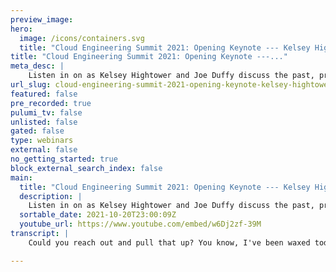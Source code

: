 ```yaml
---
preview_image:
hero:
  image: /icons/containers.svg
  title: "Cloud Engineering Summit 2021: Opening Keynote --- Kelsey Hightower & Joe Duffy Fireside Chat"
title: "Cloud Engineering Summit 2021: Opening Keynote ---..."
meta_desc: |
    Listen in on as Kelsey Hightower and Joe Duffy discuss the past, present, and future of the cloud infrastructure landscape. Hear key insights from ...
url_slug: cloud-engineering-summit-2021-opening-keynote-kelsey-hightower-joe-duffy-fireside-chat
featured: false
pre_recorded: true
pulumi_tv: false
unlisted: false
gated: false
type: webinars
external: false
no_getting_started: true
block_external_search_index: false
main:
  title: "Cloud Engineering Summit 2021: Opening Keynote --- Kelsey Hightower & Joe Duffy Fireside Chat"
  description: |
    Listen in on as Kelsey Hightower and Joe Duffy discuss the past, present, and future of the cloud infrastructure landscape. Hear key insights from Kelsey on everything from best development practices to how to run an engineering that lives in the customer's shoes.
  sortable_date: 2021-10-20T23:00:09Z
  youtube_url: https://www.youtube.com/embed/w6Dj2zf-39M
transcript: |
    Could you reach out and pull that up? You know, I've been waxed today. Oh, if I start sweating profusely, they said they, they can Photoshop it out. Do I look at just this camera? Is that ok? And then get back. Welcome everyone. Oh, should I not talk to the camera? Everybody here already knows who you are not me. So I introduce myself, Kelsey. I think, I think you and I both sort of share a background in software engineering. We somehow found ourselves working a lot in the cloud and infrastructure for the better part of the last decade. I'm curious to hear a little bit more about your story and what led you to infrastructure and why are you excited about the cloud? Yeah, a lot of people um you know, you start your career in tech mind in particular tech support system administration. And I'm talking about the type where you're s into servers uh writing bash. Those were the tools that I started on. And I remember around like the 2009, 2008 time frame. And that's when I was introduced to that concept of configuration management and the tool I was using at the time, you know, its idea was let's bring a real programming language uh with the DS L to this space and formalize the way we're thinking about automation. And that was kind of my introduction to infrastructure as code. And then I went to go work at that place. So I think that's where we have a lot of commonality is building tools to help people automate those infrastructures. And, you know, since then I went full circle, you know, the whole container movement. This idea of even though we have infrastructure as code, should we think about changing the things that we're automating and deliver some new abstractions? Yeah, I remember, you know, back, back in the days where he racked in stack servers and then suddenly you actually had a an API that things were behind. What are some of the biggest changes that you've seen in the last 10 years since, since then? You know, when I, when I actually think through that, unfortunately, not a lot because the fundamentals are roughly the same. If you think about the whole virtualization path, it's literally trying to mimic and recreate that physical world, but in more, in a virtual sense, so it was almost one, a 1 to 1 mapping still IP addresses and virtual machines and Linux operating systems. And so instead of racking and stacking, you literally do have people that have a console of all their servers, they even give them names like transformer names. I like what are you doing? These are, you know, these are inanimate objects. Why are you naming them? But that's still a thing. So I think that the world as much as it's changed at some level, a lot of the fundamentals are roughly the same. And I think this is why it's still hard. You can't assume everyone has access to the cloud and the new abstractions most of this work. And I think the reason why Pulumi exists is because of all the complexity of trying to take multiple systems that have evolved at different paces and try to automate them to make them feel like a single system. So I think the biggest changes that I've seen that are on the positive sides are the new abstractions. You know, the whole world talks about containerization. And even with all the hype, I think the biggest thing that we've gained is more concrete abstractions like we have in the server world. When someone says that they rack and stack a server, they know it's gonna be about 42 inches. They know that there's gonna be a switch at the top and they can plug in an Ethernet cable. Pretty much everyone knows how to make one. So you have this level of consistency because we have shared vocabulary for that physical world. And now some of the newer attractions like containerization are giving us the same thing at the application level. And now we have a much better target in. Yeah. Yeah. It's, it's interesting for me you go and draw a piece of software or a architecture on a whiteboard. Often I find it's conceptually simple and then mapping that into the real world is where it gets messy. And a lot of the concepts you just mentioned are where it gets messy, you know, networking storage. Why, why is it that the gap is so large and continues to be so large? Do things like serverless and containers really promise to solve that gap. I think the biggest challenge is that we're all practicing, this isn't a hard science where these things are universally true for everyone. Like security isn't practiced the same by everyone. Some people need to take certain trade offs and some people can't make those trade offs depending on the type of data that they're handling. So given that this is a practice, there is no static way of doing it. This idea that there's a way of doing it, right. That's where I think a lot of times we get a stray in the industry. So new tools shows up will say this is the right way of doing something or we'll make a claim that this is the best practice. And then what I think that does is it starts to distract us from the reality is that every organization, every developer, every team, every situation is literally a practice and we have certain tools at our disposal to allow us to practice. So the reason why it's hard is that different people are practicing based on their own unique situation. If you've never had a security incident before, you have no practice. So this is why we're always learning on the fly. Most people are just learning in production. As we learn, we try to incorporate that feedback into the tools. And I think that's why it's hard and why it's never finished. When configuration management came on the scene, I first learned about it through promise theory. And if people there are not familiar with promise theory, I think the biggest learning there was these are promises. We are trying to tell these systems how we would like them to behave. We're trying to write code that make them behave that way. But it's literally a promise and those promises are built on assumptions. We are assuming people won't type bad things into that little text box that we give them to put their first and last name in. But when they violate that contract, then you have the potential for the promise to be broken. And so I think the fact that we're still kind of operating in this mode of like promise theory, there is no way to have some guarantees that we all assume in certain walks of life. My observation is many more developers are getting hands, you know, their hands dirtier with the cloud and really learning more about the underlying infrastructure that powers their applications. And and it, and actually some of the aspects of distributed systems are as powerful in many ways as the quote business logic itself because you can build these infinitely scalable applications. How have you seen the role of the developer change in these last 10 years? So there's some positives from that given the complexity of all of these systems and the amount of expertise it takes to operate at the top of the stack. You're a developer, you just want to write an app that people can just use, but that has to run on something. The unfortunate side of this is that someone needs to know all of this to be effective. This is the equivalent of asking someone who just wants to cook a dish like a chef. Hey, before you start making that macaroni and cheese, we're gonna have to teach you how the power grid works. We're gonna have to teach you how to run a gas pipeline to the restaurant. So you can actually have gas to create a flame in order to cook. Oh yeah. Before you can use a pot, we're gonna have to show you how to meld the pot from raw metal. Like this is insane. Asking professionals to have to learn every part of the chain before they can be productive has been a big productivity loss and loss of capital for the whole tech industry. The real question we have to ask is why, why is it necessary in 2021 I've been in the industry for about 20 plus years. And I know some people have been at this for 30 40 years. And if you ask them what they were working on then and what we're working on now is very similar. And so I think the question is, is there hope in these, we mentioned serverless platforms where we say if you want to send email, you can just use something like gmail, for example, and not know how to set up a mail server and secure from spam. Can we do that to other systems like compute and databases and networking? And I think that is the promise that we talk about when we say things like servers. And so I think that where we're evolving is that people now respect how hard each of those layers are and giving that respect. I think the more people that learn to trade off, are you willing to change the way you write applications to conform to the systems uh that are performing that capture all the things we've learned or do you wanna do everything you want? And therefore you're gonna have to inherit the responsibility of building systems from scratch to do so. And you mentioned compute storage services, more things, software as a service, effectively, more things available on demand behind an API so that it's easy to use without having to care about how the abstraction works under the hood. What is the role of the infrastructure team in this kind of modern world where they're trying to empower developers more often than not when I was driving on the way here, I was asking a simple question like what, what is the asphalt made of, of the road that I was driving on? I don't know you, I was wondering, I have no idea. I have no idea who made the concrete for the barriers so that I don't drive off the side. You don't know. And that is a good sign of infrastructure. The people who work on that are invisible. And the only time we think about the freeways is when there's a traffic jam, there's a pothole, right? You have a car accident. So usually something as bad as triggering the thought process there in enterprise. It typically most people have so much friction that they're always thinking about it. There's never this idea that you can get in your car and just drive straight to your destination and enterprise. It is like, all right, there's only one lane and, uh, I know everyone's on it and I don't think we fixed any of those potholes from the eighties, the nineties, the two thousands and then there's half built bridges. People are building bridges because they had to be done by Friday. The bridge is not even safe because you don't have time to test the bridge and you're the first car on the bridge and you're sitting there like, wow. I mean, this team has never built the bridge before. Is this even safe? Um And then you drive across it and you fall over and they say we'll fix it, we'll patch it. This bridge needs more than a patch. And I think a lot of enterprise, it systems have gone beyond where a patch is going to cut it. And so I think the biggest challenge we have in enterprise it is number one, we're asking people to build systems they've never built before. We're asking people to kind of figure out as they go and then have another team trust that it's going to be stable, that they can rely on it in production. And then we're asking our customers to trust this fragile machine with my data, my ability to jump on an airplane, my medical records. And so I think this is a real thing that all developers, infrastructure folks are coming to terms with is that can we reliably build infrastructure? Millions of companies all get to the same equal footing. And I think what we're learning as an industry is the answer is probably no, there's probably gonna have to be some area where we can trust each other just like the public highways. Let's get it right once. And ideally if we build it in a way that's fairly flexible, large tractor trailers can pass through it and even an electric bike if need be, I look at customers that we work with who are being wildly successful using things like GKE, you know, autopilot using, you know, Cloud Spanner big query, these hosted services where you don't have to be the expert in how to build reliable, robust infrastructure, you can depend on, you know, somebody who does that for a living. Um So that certainly, in my opinion, kind of plays a significant role in, in, in addressing some of this kind of to your point. The, the challenge that I see often is what are the best practices for how to stitch these things together? How do people navigate that? It's, it's a very complicated world. You know, we talk about the CNCF landscape and for those that have not seen that landscape in a long time, if you look at it, there's like 10,000 building blocks on there. And the, and the challenging part is some of the building blocks do the exact same thing. And so now you have to make a decision not just on all the layers, but which one of those building blocks, what are the best practices? And I think every 5 to 10 years ago, those best practices manifest themselves. And to me represents when you peel back the onion, it is the best practices of assembling a bunch of virtualization components and taming them in a way that you can use to deploy applications. But there's other things there, security policy. Where do you put your data? What part of the world do you run in for regulation purposes? Sometimes you need to run in multiple parts of the world at the same time. And this is where I think the service platform start to encode. So when we ask, when people ask me, what's next West next can be identified by the things that are lacking from the current tools. So as great as is all of its gaps, all its friction points, the things we're doing to solve that is the next thing. So I think when people say, what is the best practice, I always ask, customer, what are you trying to do? Exactly. Not what everyone else is doing. What are you trying to do? Exactly. And the better that answer the better the recommendation is and typically what we can do and say, look the thing you're trying to do. I'm gonna be honest with you as unique as your idea is, I'm going to probably guess that it's doing the exact same thing that everybody else is doing. And if that's the case, then you might be able to use an existing platform, but you're gonna have to conform a bit that your car can't be wider than a lane. If you can shrink the size of your car down and you can get to a tractor trailer size. So you should be able to accommodate what you're trying to do, then you can just use the same highway instead of attempting to try to build your own. How does somebody know whether they should go build their own thing versus just using off the shelf components? When when do you know your requirements are unique enough to, to go forge that path and try to build your own platform or build your own solution? A lot of these things are super domain specific, they're trying to address problems of the previous programming languages. And so in the case of like these new languages like Swift for the Apple ecosystem, if you want to write an application for the iphone, then Apple is gonna say the best practices come in this framework and that framework has a language called Swift. And if you learn it, we're gonna make it real easy, easy as possible to write a mobile app or iphone. If you want to write something for the web that works across multiple browsers, then javascript is gonna be your jam and of course you get to these things like frameworks. But I think the thing that is dangerous is is not the fact that not invented here, you know, that does lead to innovation sometimes, you know, for a fact how something works and then you decide from a position of educated position and then you decide to strategically make a new thing. The problem though is most people are not making educated decisions. Most people are just saying, I don't understand that. So I think the phrase is like not understood here, right? This is the real challenge. We don't even understand what this is. So you find yourself actually reinventing the wheel because you never saw one. And I think that's the biggest challenge. So I think as engineers, what we have to do is be learning, what are the things that are available? How do they work and make a real evaluation of when should you depart? And I think it's getting even harder because a lot of the most successful projects are open source. So the need to start something from scratch has been reduced over time. I think now at this point, worst case you can extend something that already exists to fit your needs. And I think the underlying systems are getting better at realizing that one size won't fit all and there has to be natural extension points. And I think that's just where we are in 2021 because you alluded to something a few questions ago around building half built bridges and then the, you know, not feeling like people can finish or create the level of stability in the infrastructure that's actually required of the organization around them. Is that, and you've told me you talked to a lot of CTO S and advise them on these topics. That is that a cultural problem? Is that a leadership problem? Is it a a tooling problem? Is the are the building blocks we're building on just fundamentally too shaky right now. Like, what, what advice would you give to people to navigate that requirement to, you know, ship fast and break things without breaking them? Yeah. I think society, it's a societal problem. It's just the way humans work with systems. Right. Typically we try to figure out and explore new things and usually during that exploration phase is it's gonna be less stable because we don't know, but we're still trying to explore and push things forward. So maybe we go into places that no one's ever gone before and that's ok. That's healthy. But at some point though, if you want other people to travel the same road, ideally, you wanna make sure that it's safe, is sustainable. And also think about who's going to maintain those roads if it's not you. And I think that's the part where most people don't think through these decisions. And so that's where we find ourselves in these tricky situations where I think the saying goes, most software is just abandoned, right? You launch it, you get some customers, you get some traction and it gets a little stale. Maybe we don't update to the newest version, maybe no one looks at it because it's working and then a decade goes by and then you step back and say, yo this is no longer secure. There are new ways of doing this and we haven't kept up incrementally and you just look at this huge hill to climb. So what most humans like to do? We start over your house is too old. Buy a new one. Your computer is too old, buy a new one. And the problem with software is it's not that easy to just say, let's just throw away this software and try to relearn everything that took us 20 years to encode into this application. So we don't necessarily have that luxury to just throw away all the software and create new ones. So I think that's the biggest challenge. Is it hopeless? Are there any techniques that you see enterprises practicing to help deal with legacy and, and modernize legacy? And what is your advice to enterprises dealing with that trail of legacy? I'm gonna go down the dangerous sports analogy path. But you know, like American football is typically someone will consider a young man's game and rookies are drafted every year with all this high potential and we applaud the fastest, the strongest, the people can jump the highest score the most points. And then if they do a really good job of that, we induct them in the hall of fame and their career is their legacy and then they kind of fade off to the sunset and the new players arrive and we repeat this process every season. And then you have people like Tom Brady who are playing into their forties and do you look at him because of his age and say he's a legacy football player. Do you induct him in the hall of fame even though he just won the Super Bowl? Do you say that this is the end of his career? And I think the way we look at software, even just like the word legacy, we don't necessarily use it in a positive way when we talk about software legacy is like the old thing that we all want to get away from and the truth is it still works. And I think the maturity part of software that needs to uh the discipline needs to be, who maintains it, who updates it. If you learn a new practice, for example, and some of the old stuff that runs on the mainframe, could you add health checks to it? Sure you could, you could implement the same new protocols that are available on cloud native based systems. And I think it's just that the maturity of understanding the platform and the fundamentals can be separated, you can implement most of the fundamentals on any platform. So I think that's the part where as an industry, we could do a lot better by not classifying these systems by their age. But asking ourselves like in the case of IBM, when the new mainframe rolls out, will it be able to support these new practices and fundamentals? When the answer is yes, then we can evolve that software to incorporate those versus abandoning ship and going hunting for a new platform. And the way I like to frame it is all the new stuff that we're working on. If we're lucky, it will be around long enough for other people to hate it. And I think the thing that we have to be careful with is separating the fundamentals from the platform, right? And the fundamentals and best practices evolve over time and when you think about it, you can take those fundamentals and best practices and apply them to pretty much any platform. So I think the goal really is to not necessarily think about them as legacy versus new versus cloud native. But to ask ourselves if this platform is capable of running these new fundamentals. Yeah, it's, it's interesting. I know there's a system, I think it's called Saber and I, I think a lot of airlines still use Saber and it was probably written in FORTRAN or something. I'm probably making it up. But I have to imagine given the high availability requirements of that system and the fact that it's available through modern web interfaces, there's probably a rest api there's probably health checks for all I know it's actually using containers somewhere under the hood and to your point, it's solving a business problem. Why go reinvent the wheel when the, when the thing actually works. Yeah, I mean, I could see a situation where some of that software is unsuited for, you know, certain capacity needs, you know, I think when the internet came around, it put a lot of stress on some of these existing systems, some of them didn't even support these protocols like TCP/IP. And so that means that those systems do have to evolve where things start to get dangerous though is when those systems get so old where there's no one that knows how to operate them, that education part. So we didn't really talk too much about as a industry who's teaching new developers for trend. And then you have a problem over time where when you're trying to hire people to come work on one of these airline systems and there's only like 10 people in the world that can do that. That's a major problem. So as an industry, we have to think about it is how many of these systems exist. And then how do we make sure that there's a healthy group of people who can manage those systems? And then how is that relationship with those vendors? Right? Because sometimes, and we've seen in the past when a vendor throws up their hands and says we're no longer maintaining this software and we saw that a lot with proprietary software in the past and there was no way for you someone else to pick up and continue on. So this is why I think open source is a really big important element to this because even if one company stops developing that technology, well, maybe another community can pick it up and train that next generation to keep these systems alive and evolving over time. What is the right level of abstraction is abstraction? A good thing when it comes to infrastructure or a bad thing because we all know, you know, abstractions can be leaky and when they leak, it can be painful. And at that point, you might just wish that you had coded to the underlying raw concepts under, you know, whether it's V MS or what have you. How do, how do you know which level of abstraction to pick both as a developer, but also as an infrastructure person who's trying to, to ship a platform to enable your team. Let's say you wanna target managing a database on kubernetes. So you take Pulumi maybe use Pulumi to provision the cluster, all right, cool points. You might use Pulumi to install the database. Great. Um But now you need to know everything that goes in that config file for that particular database. You need to know how to safely back up the database. When there's a new version of that database, you need to understand how to roll it out safely. And when you look at Pulumi, luckily, it's powerful enough for you to articulate all these nuances. But the reality is you're building a very complex state machine from the outside. And the reason why I picked something like a database is it's infinitely harder than like the web applications people build today on the database side, you literally need to know when it's safe to upgrade that database because once you lose the data, then all bets are off. So in the world of Pulumi, you can get really far from brute force. So then you ask yourself, is there a better way because now we're leaking too many of the details. And maybe you're gonna ask a developer to configure some of these knobs that should actually be inside of the system. So where do you put it? And I think the evolution where people explore is like maybe we put it in the platform. Some people would argue, maybe we tell Kubernetes to have better extractions for running a database. So maybe in the world there's something called database object and you can give it a database service and it will do all the right things in terms of generically attaching data detaching and attaching things when things crash or come back alive. But it'll never be perfect for every single database. Then you can teach Pulumi to target this database object. And so your Pulumi code shrinks way down because you're dealing with a much cleaner abstraction. Now there's still gonna be integration work. So you're going to take that database user name and give it to another system. So Pulumi still adds a lot of other value because you probably don't want the database passing out passwords to other systems. There's still going to be room for the second tier orchestration. But then there comes a time where you say what happens when the database gets way more complex. And should that database then take on the responsibility of having its own API for doing things like backups and self healing or growing its cluster horizontally versus forcing to do it generically. And in that mode, then we start to get this nice system of flow is when we learn new patterns, we can decide at what layer to put those patterns. And I think to wrap it up is maybe over time, those databases get so powerful in terms of their automation hooks that they expose, you might just be able to point Pulumi at the database and say deploy yourself to Kubernetes, right? That's the extreme side of it. So I think that's where as an industry we wrestle, where do we put these things? And also you gotta be careful. You know what if you start to put automation hooks for platforms that aren't very popular? Do you have automation hooks for Kubernetes, nomad cloud run and five other systems? That's gonna be the biggest challenge. Where do you place your bets? Yeah, I it's interesting working in the infrastructures code space. You know, honestly, when I started down the path that led to Pulumi, I didn't know I would end up in infrastructures code. It turned out that that is a highly programmable way to stitch together the building blocks. But one of the key traits is that it is goal state driven, you declare what you would like and then you let an oracle ie and infrastructures code engine figure out how to converge the current state to your desired state and leave the reliability and all the security elements and everything else to that oracle. So that you don't have to open code yourself. Kubernetes was built around this fundamental concept of eventual consistency, goal state driven configuration, uh a control loop that can continually converge towards that even in the case of unexpected failure. So self healing definitely, you know, from, from what I see, it's a, it's a great kind of goal posts for, for what excellent, you know, infra infrastructure self healing systems looks like. Um Do you think that the Cuban control plane is at the end of the day where where the dust settles? And that that is going to be the thing that rules the world of infrastructure management. It's a good checkpoint for all the things we learned before Kubernetes. And I think what people are starting to understand about complexity is it will live somewhere. And what brought to the table was um being very explicit about where it lives in the world. There's this idea of a controller and for most people and the things that you get out of in the box out of the box, you know, the ability to configure and manage low balancers to deploy containerized applications, those control loops is where the complexity lives. Because if you look in there, you'll see just how complex it is to support all of these low balancers that is forced to support. But since we encapsulate the complexity, we don't run away from it, we encapsulate it and be very explicit. And by being explicit, we created an API and that API is what we call that resource model. And I think from a configuration as management standpoint, you look at that and say yes, I can deal with this explicit API versus having to reinvent the stuff that we see in that black box inside of those controllers. So I do think has brought this very clear direction for infrastructure. We too can benefit from control planes that have API S and intentionality and then we can put the complexity in a box. But this time, a box with an API, I think that pattern, that formula is here to stay and we're gonna see that apply to other systems. So whether sticks around or not, that pattern will stay with us. I'm curious to hear, I I've heard wind of you've really helped to improve the usability of some of the abstractions that your team is shipping at Google. Um through, I think you call it empathetic engineering or something along those lines. Could you talk a little bit about that? And maybe some of the lessons learned that the audience might be able to take home with them. I read a story about a person who worked on like engines for cars, the person had no driver's license. And this is like a weird scenario. It's like, how do you know that you've built a great engine? You've never driven a car? And so I think there's a little bit of empathy that goes into the thing that I'm working on. How do I know? It's right. And so I think there's something to be gained from using the things. So in our industry for a very long time, we have that concept of dog fooding, using your own stuff. And then you create this very organic feedback loop. Turns out for the cloud, that's not enough. Actually, it turns out in the cloud, we have thousands and thousands and tens of thousands of customers that are all coming at this from a different angle of practice and they all need something different and to your point, they're all trying to stitch together other systems from other vendors. And so without experiencing that yourself, you could be working on one component, let's call it GKE. You could be doing a really great job, best offering ever. But what is it like to use? Kubernetes plus Spanner plus cloud flare, plus this DNS service that might be so much friction that one way to quickly elevate someone's understanding of that world is to put them in the customer shoes. So, empathetic engineering is really about how do you change the person that's writing the software? Right? We can all get formalized specs of what to build, but how do you do it with empathy? Right? I wanna know who am I building this for? What will their real experience be like? And so in order to create that we try to give people opportunities, whether they embed with the customer and build something together, maybe support a system where the pager or try to solve a problem using the exact same paths available to our customers. And what we've seen through that kind of work. This idea of empathetic engineering is when you go back to your keyboard, that becomes permanent. When you say something is done, your definition of done has changed because now it includes the customer's perspective. So that's what empathetic engineering is all about giving people the space and the opportunity and rewarding that discipline of understanding what it's like for real people to use what you're working on in real settings. I certainly experienced the dog food culture at, you know, working at Microsoft where sometimes it's painful, right? You're, you're using software that clearly isn't quite there yet. But that, that's part of the process of helping to, to get it there. But the point around cloud, I mean, it's highly fractal, you can't even imagine all the ways it's, it's gonna be combined and used thousands of services, you know, customers using a different scale. It's, it's definitely you know, a difficult world. So I love the concept of empathetic engineering. I think I'll have to borrow that. So I ask you a potentially dangerous question, but you can, you can take it or not if you like um prediction a lot has changed even in the last few years alone. Is it clear to you in five years where we're gonna be? And if so what does that world look like? Given the history of other areas like electricity, you turn on the light switch, it tends to come on the light does. That's the type of interfaces that most people want. I want to reduce the number of options. I have to make something work. You wanna get advanced, you can get a dimmer, I can turn it down this stuff. But the interfaces get simpler as we understand the problem space much better. When I look at infrastructure and the things we've been talking about today, we don't have a lot of options for people who want to flip up light switches. We're asking everyone to learn how to build power grids right now and that can't work. That's not gonna ever scale to where we want to be because I think what we want to do is go from, I think there was a time period through my career where the goal was to get the next million developers. At some point, you're gonna have a billion developers, right? These are people interfacing and customizing their own tools, right? You customize your budget, you customize your financial apps. All of these new tools are allowing customers to be programmers of their own domains. But in order to do that, we cannot ask them to learn the skills set of the people we've been addressing so far. So I think everything will eventually evolve to this ultimate utility that will allow 85% 95% of people to build and deliver things safely and conform to all those global things. So pick a topic. Look at where we are today, look at the problems preventing mass adoption. And I think that's where the opportunities will lie. Absolutely. Yeah, I think there's a lot of regulation, conformance, governments being more involved. Um Green, green energy, I love, you know, a lot of the carbon neutral emission commitments that folks like Google cloud and other cloud providers have made the climate. One is interesting because it's one of these things that now, you know, whether you were, you know, fearful of floods and, and forest fires, some people that wasn't enough. Um But I think now you're starting to see this situation where business interests now are merging with some of these things that should have been the forcing function all along. And now businesses are starting to understand if I can get cheap renewable sustainable power, then I can actually grow my data center footprint. I can have more powerful machine learning models and keep the cost down. So I think now that these interest has aligned, you're starting to see a lot more investment in those areas. And uh I think that does accelerate some of these technology advances that we've seen. Well, I could keep talking all day, but I think we should bring it home with uh one final question. One thing that's amazing that I know you do a lot is help mentor people, help them Uh early in career, later, later in career, um take me into one of those mentoring sessions, like somebody who's new to the space that's listening to this talk, what advice would you have for them? So this one like touches the soul because we all remember how we got into tech. And for me, it was really going to a bookstore and on my mom's living room floor flipping through that book. And you gotta remember at that time, college had the grades, but it wasn't something I saw myself doing. I didn't know a lot of people in other professional roles, like doctors, lawyers, software engineers. That wasn't a thing in my viewpoint. So flipping through that book was in some ways, hope that you could learn the things in this book and you can enter this profession that had less gatekeeping than all the other ones. And they paid well and you can actually choose to change your own destiny. And so I remember what it was like going through acquiring that knowledge and then translating that knowledge into a career and the agency that comes from having a career that pays well, but you can change a bunch of things, not just for yourself, your family and the people around you. So when I see new people getting into tech, I know that is a possible outcome. Look at the demand for people who do this and the way it's looking, it's gonna continue to grow. So the other thing that I realized is that this is hard if it was easy. I don't know if everybody would want to do it. I don't know if they would pay the way. So what I, what I try to explain to them is realize that they're probably drawn to this area for a reason and the reason why they're drawn to it maybe is to make more money or maybe they really like doing it. But the thing that's gonna be sustainable is the discipline that you're gonna be learning forever. I don't care if you have a computer science degree. I don't care if you're self taught and maybe you paid a couple $1000 to go to the local code school, you're going to be learning for the rest of your career. And then I try to make sure that, that we can demystify that as a senior software engineer. And I'm pretty sure you do it too. We just search for the thing we're trying to do and I have the same good developers, copy great developers, paste, you don't have to learn all of this stuff by yourself. There's nothing in human society where typically people learn everything by themselves that would be incredibly wasteful. So I try to teach them the humility of asking a question and think of anyone that takes time to give you the answer is an investment in that skill set so you can have agency on your own career and your own life. So when I think about mentoring someone, I think about being responsible for this person, the whole person, not just the engineer that they're inspiring to be, but the whole person who will be someone who can use these skills and everything that comes with it. Well, what a note to, to end on. Thank you, Kelsey Hightower. It's been inspirational and informational and a lot of fun. Thanks for having me. Thanks a lot.

---
```

